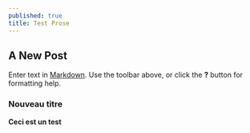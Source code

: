 ```yaml
---
published: true
title: Test Prose
---
```



## A New Post

Enter text in [Markdown](http://daringfireball.net/projects/markdown/). Use the toolbar above, or click the **?** button for formatting help.

### Nouveau titre

**Ceci est un test**



